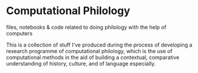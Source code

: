 # Computational Philology
files, notebooks &amp; code related to doing philology with the help of computers

This is a collection of stuff I've produced during the process of developing a research programme of computational philology,
which is the use of computational methods in the aid of building a contextual, comparative understanding of history, culture, 
and of language especially.

#
